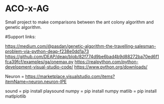# ACO-x-AG

Small project to make comparisons between the ant colony algorithm and genetic algorithm.



#Support links:


 https://medium.com/@pasdan/genetic-algorithm-the-travelling-salesman-problem-via-python-deap-f238e0dd1a73
 https://github.com/DEAP/deap/blob/82f774d9be6bad4b9d88272ba70ed6f1fca39fcf/examples/ga/onemax.py
 https://realpython.com/python-development-visual-studio-code/
 https://www.python.org/downloads/


Neuron = https://marketplace.visualstudio.com/items?itemName=neuron.neuron-IPE

sound = pip install playsound
numpy = pip install numpy
matlib = pip install matlplotlib
